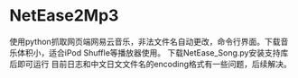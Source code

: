 # NetEase2Mp3
使用python抓取网页端网易云音乐，非法文件名自动更改，命令行界面。下载音乐体积小，适合iPod Shuffle等播放器使用。
下载NetEase_Song.py安装支持库后即可运行
目前日志和中文日文文件名的encoding格式有一些问题，后续解决。

